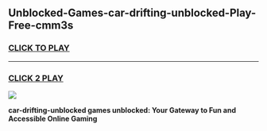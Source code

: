 
## Unblocked-Games-car-drifting-unblocked-Play-Free-cmm3s
<h3>
<a href="https://premium76.site?title=car-drifting-unblocked&ref=19M">CLICK TO PLAY</a></h3>
<hr>

<h3>
<a href="https://premium76.site?title=car-drifting-unblocked&ref=19M">CLICK 2 PLAY</a>
  
</h3>

<a href="https://premium76.site?title=car-drifting-unblocked&ref=19M"><img src="https://clearcache.store/games.png"></a>


**car-drifting-unblocked games unblocked: Your Gateway to Fun and Accessible Online Gaming**
